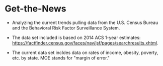# Get-the-News

* Analyzing the current trends pulling data from the U.S. Census Bureau and the Behavioral Risk Factor Surveillance System.

* The data set included is based on 2014 ACS 1-year estimates: https://factfinder.census.gov/faces/nav/jsf/pages/searchresults.xhtml.

* The current data set incldes data on rates of income, obesity, poverty, etc. by state. MOE stands for "margin of error."
